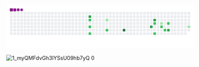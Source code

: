 <!-- Snake eating my contributions -->
![snake gif](https://github.com/aliemre2023/aliemre2023/blob/output/github-contribution-grid-snake.gif)




![1_myQMFdvGh3lYSsU09hb7yQ 0](https://user-images.githubusercontent.com/93014021/214514034-edff185a-3c8b-46c4-9fd2-06ffa4ee7b84.gif)
